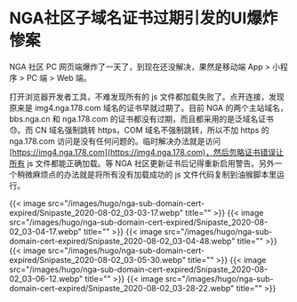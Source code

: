 # NGA社区子域名证书过期引发的UI爆炸惨案


NGA 社区 PC 网页端爆炸了一天了，到现在还没解决，果然是移动端 App > 小程序 > PC 端 > Web 端。

打开浏览器开发者工具，不难发现所有的 js 文件都加载失败了。点开连接，发现原来是 img4.nga.178.com 域名的证书早就过期了。目前 NGA 的两个主站域名，bbs.nga.cn 和 nga.178.com 的证书都没有过期，而且都采用的是泛域名证书 😓。而 CN 域名强制跳转 https，COM 域名不强制跳转，所以不加 https 的 nga.178.com 访问是没有任何问题的。临时解决办法就是访问[https://img4.nga.178.com](https://img4.nga.178.com)，然后忽略证书错误让所有 js 文件都能正确加载。等 NGA 社区更新证书后记得重新启用警告。另外一个稍微麻烦点的办法就是将所有没有加载成功的 js 文件代码复制到油猴脚本里运行。

{{< image src="/images/hugo/nga-sub-domain-cert-expired/Snipaste_2020-08-02_03-03-17.webp" title="" >}}
{{< image src="/images/hugo/nga-sub-domain-cert-expired/Snipaste_2020-08-02_03-04-17.webp" title="" >}}
{{< image src="/images/hugo/nga-sub-domain-cert-expired/Snipaste_2020-08-02_03-04-48.webp" title="" >}}
{{< image src="/images/hugo/nga-sub-domain-cert-expired/Snipaste_2020-08-02_03-05-30.webp" title="" >}}
{{< image src="/images/hugo/nga-sub-domain-cert-expired/Snipaste_2020-08-02_03-06-12.webp" title="" >}}
{{< image src="/images/hugo/nga-sub-domain-cert-expired/Snipaste_2020-08-02_03-28-22.webp" title="" >}}

